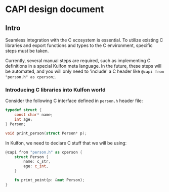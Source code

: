 # CAPI design document

## Intro

Seamless integration with the C ecosystem is essential. To utilize existing C libraries and export functions and types to the C environment, specific steps must be taken.

Currently, several manual steps are required, such as implementing C definitions in a special Kulfon meta language. In the future, these steps will be automated, and you will only need to 'include' a C header like `@capi from "person.h" as cperson;`.

### Introducing C libraries into Kulfon world

Consider the following C interface defined in `person.h` header file:

```C
typedef struct {
    const char* name;
    int age;
} Person;

void print_person(struct Person* p);
```
In Kulfon, we need to declare C stuff that we will be using:

```Rust
@capi from "person.h" as cperson {
    struct Person {
        name: c_str,
        age: c_int,
    }

    fn print_point(p: &mut Person);
}
```
